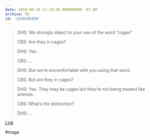 ```yaml
---
date: 2018-06-18 11:10:50.000000000 -07:00
archive: fb
id: '1529345450'
---
```


> DHS: We strongly object to your use of the word “cages”
> 
> CBS: Are they in cages?
> 
> DHS: Yes.
> 
> CBS: …
> 
> DHS: But we’re uncomfortable with you using that word. 
> 
> CBS: But are they in cages?
> 
> DHS: Yes. They may be cages but they’re not being treated like animals. 
> 
> CBS: What’s the distinction?
> 
> DHS: …

[Link](https://twitter.com/cbsthismorning/status/1008695502379077637?s=21)

#maga
